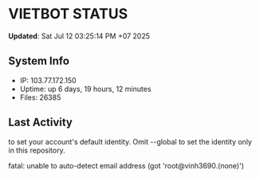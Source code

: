 # VIETBOT STATUS
**Updated**: Sat Jul 12 03:25:14 PM +07 2025

## System Info
- IP: 103.77.172.150
- Uptime: up 6 days, 19 hours, 12 minutes
- Files: 26385

## Last Activity

to set your account's default identity.
Omit --global to set the identity only in this repository.

fatal: unable to auto-detect email address (got 'root@vinh3690.(none)')
